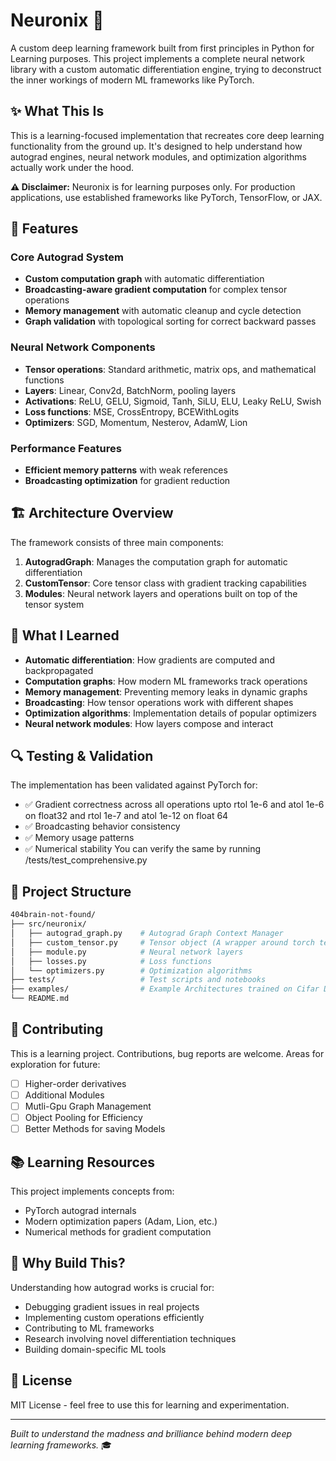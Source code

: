 # Neuronix 🧠

A custom deep learning framework built from first principles in Python for Learning purposes. This project implements a complete neural network library with a custom automatic differentiation engine, trying to deconstruct the inner workings of modern ML frameworks like PyTorch.

## ✨ What This Is

This is a learning-focused implementation that recreates core deep learning functionality from the ground up. It's designed to help understand how autograd engines, neural network modules, and optimization algorithms actually work under the hood.

**⚠️ Disclaimer:** Neuronix is for learning purposes only. For production applications, use established frameworks like PyTorch, TensorFlow, or JAX.

## 🚀 Features

### Core Autograd System

- **Custom computation graph** with automatic differentiation
- **Broadcasting-aware gradient computation** for complex tensor operations
- **Memory management** with automatic cleanup and cycle detection
- **Graph validation** with topological sorting for correct backward passes

### Neural Network Components

- **Tensor operations**: Standard arithmetic, matrix ops, and mathematical functions
- **Layers**: Linear, Conv2d, BatchNorm, pooling layers
- **Activations**: ReLU, GELU, Sigmoid, Tanh, SiLU, ELU, Leaky ReLU, Swish
- **Loss functions**: MSE, CrossEntropy, BCEWithLogits
- **Optimizers**: SGD, Momentum, Nesterov, AdamW, Lion

### Performance Features

- **Efficient memory patterns** with weak references
- **Broadcasting optimization** for gradient reduction

## 🏗️ Architecture Overview

The framework consists of three main components:

1. **AutogradGraph**: Manages the computation graph for automatic differentiation
2. **CustomTensor**: Core tensor class with gradient tracking capabilities  
3. **Modules**: Neural network layers and operations built on top of the tensor system


## 🧪 What I Learned

- **Automatic differentiation**: How gradients are computed and backpropagated
- **Computation graphs**: How modern ML frameworks track operations
- **Memory management**: Preventing memory leaks in dynamic graphs
- **Broadcasting**: How tensor operations work with different shapes
- **Optimization algorithms**: Implementation details of popular optimizers
- **Neural network modules**: How layers compose and interact


## 🔍 Testing & Validation

The implementation has been validated against PyTorch for:

- ✅ Gradient correctness across all operations upto rtol 1e-6 and atol 1e-6 on float32 and rtol 1e-7 and atol 1e-12 on float 64
- ✅ Broadcasting behavior consistency  
- ✅ Memory usage patterns
- ✅ Numerical stability
You can verify the same by running /tests/test_comprehensive.py

## 📂 Project Structure

```bash
404brain-not-found/
├── src/neuronix/
│   ├── autograd_graph.py    # Autograd Graph Context Manager
│   ├── custom_tensor.py     # Tensor object (A wrapper around torch tensor)
│   ├── module.py            # Neural network layers
│   ├── losses.py            # Loss functions
│   └── optimizers.py        # Optimization algorithms
├── tests/                   # Test scripts and notebooks
├── examples/                # Example Architectures trained on Cifar Datasets (To be added)
└── README.md
```

## 🤝 Contributing

This is a learning project. Contributions, bug reports are welcome. Areas for exploration for future:

- [ ] Higher-order derivatives
- [ ] Additional Modules
- [ ] Mutli-Gpu Graph Management
- [ ] Object Pooling for Efficiency
- [ ] Better Methods for saving Models

## 📚 Learning Resources

This project implements concepts from:

- PyTorch autograd internals
- Modern optimization papers (Adam, Lion, etc.)
- Numerical methods for gradient computation

## 🎯 Why Build This?

Understanding how autograd works is crucial for:

- Debugging gradient issues in real projects
- Implementing custom operations efficiently
- Contributing to ML frameworks
- Research involving novel differentiation techniques
- Building domain-specific ML tools

## 📄 License

MIT License - feel free to use this for learning and experimentation.

---

*Built to understand the madness and brilliance behind modern deep learning frameworks.* 🎓
